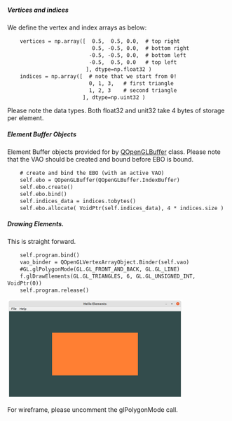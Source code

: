 ##### Vertices and indices
We define the vertex and index arrays as below:

        vertices = np.array([  0.5,  0.5, 0.0,  # top right
                               0.5, -0.5, 0.0,  # bottom right
                              -0.5, -0.5, 0.0,  # bottom left
                              -0.5,  0.5, 0.0   # top left 
                             ], dtype=np.float32 )
        indices = np.array([  # note that we start from 0!
                              0, 1, 3,   # first triangle
                              1, 2, 3    # second triangle
                            ], dtype=np.uint32 )
Please note the data types. Both float32 and unit32 take 4 bytes of storage per element.

##### Element Buffer Objects
Element Buffer objects provided for by [QOpenGLBuffer](https://doc.qt.io/qtforpython-6/PySide6/QtOpenGL/QOpenGLBuffer.html?highlight=qopenglbuffer#detailed-description) class.
Please note that the VAO should be created and bound before EBO is bound.

        # create and bind the EBO (with an active VAO)
        self.ebo = QOpenGLBuffer(QOpenGLBuffer.IndexBuffer)
        self.ebo.create()
        self.ebo.bind()
        self.indices_data = indices.tobytes()
        self.ebo.allocate( VoidPtr(self.indices_data), 4 * indices.size )
        
##### Drawing Elements.
This is straight forward.

        self.program.bind()
        vao_binder = QOpenGLVertexArrayObject.Binder(self.vao)
        #GL.glPolygonMode(GL.GL_FRONT_AND_BACK, GL.GL_LINE)
        f.glDrawElements(GL.GL_TRIANGLES, 6, GL.GL_UNSIGNED_INT, VoidPtr(0))
        self.program.release()

<img src="../images/elements.png" width="400" height="225">

For wireframe, please uncomment the glPolygonMode call.


